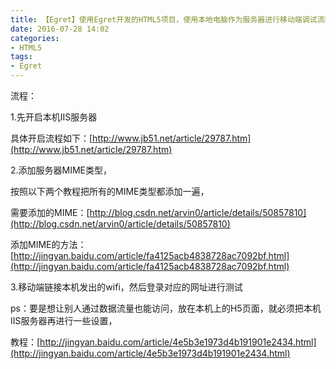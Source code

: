 ```yaml
---
title: 【Egret】使用Egret开发的HTML5项目，使用本地电脑作为服务器进行移动端调试流程
date: 2016-07-28 14:02
categories:
- HTML5
tags:
- Egret
---
```


流程： <!-- more -->

1.先开启本机IIS服务器

具体开启流程如下：[http://www.jb51.net/article/29787.htm](http://www.jb51.net/article/29787.htm)

2.添加服务器MIME类型，

按照以下两个教程把所有的MIME类型都添加一遍，

需要添加的MIME：[http://blog.csdn.net/arvin0/article/details/50857810](http://blog.csdn.net/arvin0/article/details/50857810)

添加MIME的方法：[http://jingyan.baidu.com/article/fa4125acb4838728ac7092bf.html](http://jingyan.baidu.com/article/fa4125acb4838728ac7092bf.html)

3.移动端链接本机发出的wifi，然后登录对应的网址进行测试

ps：要是想让别人通过数据流量也能访问，放在本机上的H5页面，就必须把本机IIS服务器再进行一些设置，

教程：[http://jingyan.baidu.com/article/4e5b3e1973d4b191901e2434.html](http://jingyan.baidu.com/article/4e5b3e1973d4b191901e2434.html)


<div style="top: 0px">
<div style="top: 0px">
<div style="top: 0px">


</div></div></div>
